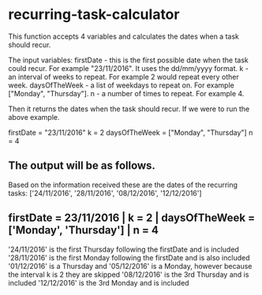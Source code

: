 # recurring-task-calculator
This function accepts 4 variables and calculates the dates when a task should recur.

The input variables:
firstDate - this is the first possible date when the task could recur.  For example "23/11/2016".  It uses the dd/mm/yyyy format.
k - an interval of weeks to repeat.  For example 2 would repeat every other week.
daysOfTheWeek - a list of weekdays to repeat on.  For example ["Monday", "Thursday"]. 
n - a number of times to repeat.  For example 4.

Then it returns the dates when the task should recur.  If we were to run the above example.

firstDate = "23/11/2016"
k = 2
daysOfTheWeek = ["Monday", "Thursday"]
n = 4

The output will be as follows.
----------------------------------
Based on the information received these are the dates of the recurring tasks: 
['24/11/2016', '28/11/2016', '08/12/2016', '12/12/2016']

firstDate = 23/11/2016 | k = 2 | daysOfTheWeek =['Monday', 'Thursday'] | n = 4
----------------------------------

'24/11/2016' is the first Thursday following the firstDate and is included
'28/11/2016' is the first Monday following the firstDate and is also included
'01/12/2016' is a Thursday and '05/12/2016' is a Monday, however because the interval k is 2 they are skipped
'08/12/2016' is the 3rd Thursday and is included
'12/12/2016' is the 3rd Monday and is included
